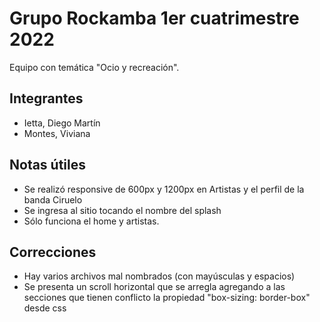 # Grupo Rockamba 1er cuatrimestre 2022
Equipo con temática "Ocio y recreación".

## Integrantes
* Ietta, Diego Martín
* Montes, Viviana

## Notas útiles
* Se realizó responsive de 600px y 1200px en Artistas y el perfil de la banda Ciruelo 
* Se ingresa al sitio tocando el nombre del splash
* Sólo funciona el home y artistas.

## Correcciones
* Hay varios archivos mal nombrados (con mayúsculas y espacios)
* Se presenta un scroll horizontal que se arregla agregando a las secciones que tienen conflicto la propiedad "box-sizing: border-box" desde css
